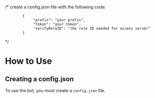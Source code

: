 /*
create a config.json file with the following code: 

			{
				 "prefix": "your prefix",
				 "token": "your token",
				 "verifyRoleID": "the role ID needed for access server"
			}

*/

# How to Use

## Creating a config.json 

To use the bot, you must create a `config.json` file. 